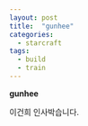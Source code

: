 ```yaml
---
layout: post
title:  "gunhee"
categories:
  - starcraft
tags:
  - build
  - train
---
```



**gunhee**

이건희 인사박습니다. 
